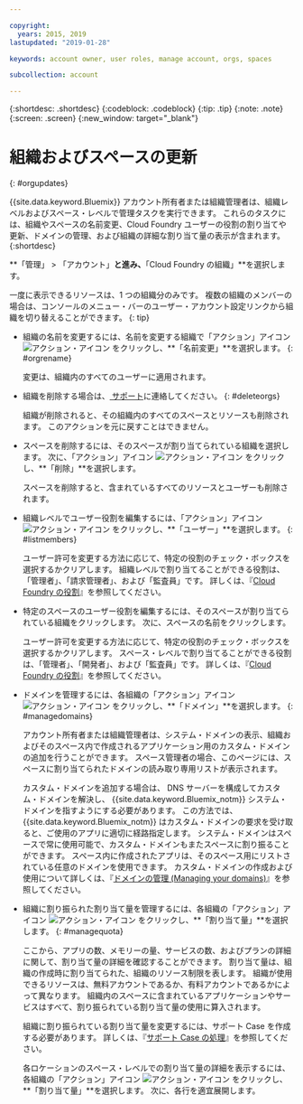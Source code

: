 ```yaml
---

copyright:
  years: 2015, 2019
lastupdated: "2019-01-28"

keywords: account owner, user roles, manage account, orgs, spaces

subcollection: account

---
```


{:shortdesc: .shortdesc}
{:codeblock: .codeblock}
{:tip: .tip}
{:note: .note}
{:screen: .screen}
{:new_window: target="_blank"}


# 組織およびスペースの更新
{: #orgupdates}

{{site.data.keyword.Bluemix}} アカウント所有者または組織管理者は、組織レベルおよびスペース・レベルで管理タスクを実行できます。 これらのタスクには、組織やスペースの名前変更、Cloud Foundry ユーザーの役割の割り当てや更新、ドメインの管理、および組織の詳細な割り当て量の表示が含まれます。
{:shortdesc}

**「管理」 > 「アカウント」**と進み、**「Cloud Foundry の組織」**を選択します。

一度に表示できるリソースは、1 つの組織分のみです。 複数の組織のメンバーの場合は、コンソールのメニュー・バーのユーザー・アカウント設定リンクから組織を切り替えることができます。
{: tip}

  * 組織の名前を変更するには、名前を変更する組織で「アクション」アイコン ![アクション・アイコン](../icons/action-menu-icon.svg) をクリックし、**「名前変更」**を選択します。
    {: #orgrename}

    変更は、組織内のすべてのユーザーに適用されます。

  * 組織を削除する場合は、[ サポート](/docs/get-support?topic=get-support-getting-customer-support)に連絡してください。
    {: #deleteorgs}

    組織が削除されると、その組織内のすべてのスペースとリソースも削除されます。 このアクションを元に戻すことはできません。

  * スペースを削除するには、そのスペースが割り当てられている組織を選択します。 次に、「アクション」アイコン ![アクション・アイコン](../icons/action-menu-icon.svg) をクリックし、**「削除」**を選択します。

    スペースを削除すると、含まれているすべてのリソースとユーザーも削除されます。

  * 組織レベルでユーザー役割を編集するには、「アクション」アイコン ![アクション・アイコン](../icons/action-menu-icon.svg) をクリックし、**「ユーザー」**を選択します。
    {: #listmembers}

    ユーザー許可を変更する方法に応じて、特定の役割のチェック・ボックスを選択するかクリアします。 組織レベルで割り当てることができる役割は、「管理者」、「請求管理者」、および「監査員」です。 詳しくは、『[Cloud Foundry の役割](/docs/iam?topic=iam-cfaccess#cfroles)』を参照してください。

  * 特定のスペースのユーザー役割を編集するには、そのスペースが割り当てられている組織をクリックします。 次に、スペースの名前をクリックします。

    ユーザー許可を変更する方法に応じて、特定の役割のチェック・ボックスを選択するかクリアします。 スペース・レベルで割り当てることができる役割は、「管理者」、「開発者」、および「監査員」です。 詳しくは、『[Cloud Foundry の役割](/docs/iam?topic=iam-cfaccess#cfroles)』を参照してください。

  * ドメインを管理するには、各組織の「アクション」アイコン ![アクション・アイコン](../icons/action-menu-icon.svg) をクリックし、**「ドメイン」**を選択します。
    {: #managedomains}

    アカウント所有者または組織管理者は、システム・ドメインの表示、組織およびそのスペース内で作成されるアプリケーション用のカスタム・ドメインの追加を行うことができます。 スペース管理者の場合、このページには、スペースに割り当てられたドメインの読み取り専用リストが表示されます。

    カスタム・ドメインを追加する場合は、
DNS サーバーを構成してカスタム・ドメインを解決し、
{{site.data.keyword.Bluemix_notm}}
システム・ドメインを指すようにする必要があります。 この方法では、{{site.data.keyword.Bluemix_notm}} はカスタム・ドメインの要求を受け取ると、ご使用のアプリに適切に経路指定します。 システム・ドメインはスペースで常に使用可能で、カスタム・ドメインもまたスペースに割り振ることができます。 スペース内に作成されたアプリは、そのスペース用にリストされている任意のドメインを使用できます。 カスタム・ドメインの作成および使用について詳しくは、『[ドメインの管理 (Managing your domains)](/docs/apps?topic=creating-apps-update-domain)』を参照してください。

  * 組織に割り振られた割り当て量を管理するには、各組織の「アクション」アイコン ![アクション・アイコン](../icons/action-menu-icon.svg) をクリックし、**「割り当て量」**を選択します。
    {: #managequota}

    ここから、アプリの数、メモリーの量、サービスの数、およびプランの詳細に関して、割り当て量の詳細を確認することができます。 割り当て量は、組織の作成時に割り当てられた、組織のリソース制限を表します。 組織が使用できるリソースは、無料アカウントであるか、有料アカウントであるかによって異なります。 組織内のスペースに含まれているアプリケーションやサービスはすべて、割り振られている割り当て量の使用に算入されます。

    組織に割り振られている割り当て量を変更するには、サポート Case を作成する必要があります。 詳しくは、『[サポート Case の処理](/docs/get-support?topic=get-support-open-case)』を参照してください。

    各ロケーションのスペース・レベルでの割り当て量の詳細を表示するには、各組織の「アクション」アイコン ![アクション・アイコン](../icons/action-menu-icon.svg) をクリックし、**「割り当て量」**を選択します。 次に、各行を適宜展開します。
